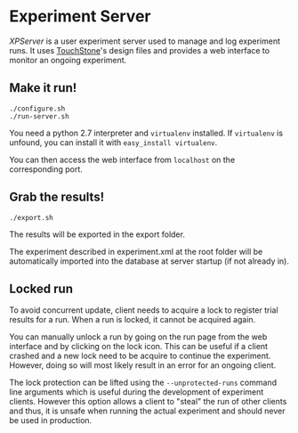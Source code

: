 # Experiment Server

*XPServer* is a user experiment server used to manage and log experiment runs.
It uses [TouchStone](https://www.lri.fr/~appert/website/touchstone/touchstone.html)'s design files
and provides a web interface to monitor an ongoing experiment.

## Make it run!


```shell
./configure.sh
./run-server.sh
```

You need a python 2.7 interpreter and `virtualenv` installed. If
`virtualenv` is unfound, you can install it with
`easy_install virtualenv`.

You can then access the web interface from `localhost` on the
corresponding port.

## Grab the results!

```shell
./export.sh
```

The results will be exported in the export folder.

The experiment described in experiment.xml at the root folder will be
automatically imported into the database at server startup (if not
already in).

## Locked run

To avoid concurrent update, client needs to acquire a lock to register
trial results for a run.
When a run is locked, it cannot be acquired again.

You can manually unlock a run by going on the run page from the web
interface and by clicking on the lock icon. This can be useful if a
client crashed and a new lock need to be acquire to continue the
experiment. However, doing so will most likely result in an error for an
ongoing client.

The lock protection can be lifted using the `--unprotected-runs` command line arguments which is
useful during the development of experiment clients.
However this option allows a client to "steal" the run of other clients and thus, it is unsafe when
running the actual experiment and should never be used in production.
